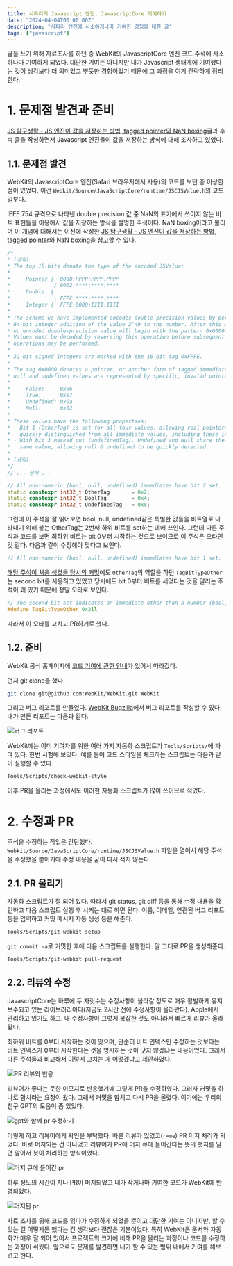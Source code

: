 ```yaml
---
title: 사파리의 Javascript 엔진, JavascriptCore 기여하기
date: "2024-04-04T00:00:00Z"
description: "사파리 엔진에 사소하게나마 기여한 경험에 대한 글"
tags: ["javascript"]
---
```


글을 쓰기 위해 자료조사를 하던 중 WebKit의 JavascriptCore 엔진 코드 주석에 사소하나마 기여하게 되었다. 대단한 기여는 아니지만 내가 Javascript 생태계에 기여했다는 것이 생각보다 더 의미있고 뿌듯한 경험이었기 때문에 그 과정을 여기 간략하게 정리한다.

# 1. 문제점 발견과 준비

[JS 탐구생활 - JS 엔진이 값을 저장하는 방법, tagged pointer와 NaN boxing](https://witch.work/posts/javascript-trip-of-js-value-tagged-pointer-nan-boxing)글과 후속 글을 작성하면서 Javascript 엔진들이 값을 저장하는 방식에 대해 조사하고 있었다.

## 1.1. 문제점 발견

WebKit의 JavascriptCore 엔진(Safari 브라우저에서 사용)의 코드를 보던 중 이상한 점이 있었다. 이건 `Webkit/Source/JavaScriptCore/runtime/JSCJSValue.h`의 코드 일부다.

IEEE 754 규격으로 나타낸 double precision 값 중 NaN의 표기에서 쓰이지 않는 비트 표현들을 이용해서 값을 저장하는 방식을 설명한 주석이다. NaN boxing이라고 불리며 이 개념에 대해서는 이전에 작성한 [JS 탐구생활 - JS 엔진이 값을 저장하는 방법, tagged pointer와 NaN boxing](https://witch.work/posts/javascript-trip-of-js-value-tagged-pointer-nan-boxing)을 참고할 수 있다.

```cpp
/*
* (생략)
* The top 15-bits denote the type of the encoded JSValue:
*
*     Pointer {  0000:PPPP:PPPP:PPPP
*              / 0002:****:****:****
*     Double  {         ...
*              \ FFFC:****:****:****
*     Integer {  FFFE:0000:IIII:IIII
*
* The scheme we have implemented encodes double precision values by performing a
* 64-bit integer addition of the value 2^49 to the number. After this manipulation
* no encoded double-precision value will begin with the pattern 0x0000 or 0xFFFE.
* Values must be decoded by reversing this operation before subsequent floating point
* operations may be performed.
*
* 32-bit signed integers are marked with the 16-bit tag 0xFFFE.
*
* The tag 0x0000 denotes a pointer, or another form of tagged immediate. Boolean,
* null and undefined values are represented by specific, invalid pointer values:
*
*     False:     0x06
*     True:      0x07
*     Undefined: 0x0a
*     Null:      0x02
*
* These values have the following properties:
* - Bit 1 (OtherTag) is set for all four values, allowing real pointers to be
*   quickly distinguished from all immediate values, including these invalid pointers.
* - With bit 3 masked out (UndefinedTag), Undefined and Null share the
*   same value, allowing null & undefined to be quickly detected.
*
* (생략)
*/
// ... 생략 ...

// All non-numeric (bool, null, undefined) immediates have bit 2 set.
static constexpr int32_t OtherTag       = 0x2;
static constexpr int32_t BoolTag        = 0x4;
static constexpr int32_t UndefinedTag   = 0x8;
```

그런데 이 주석을 잘 읽어보면 bool, null, undefined같은 특별한 값들을 비트열로 나타내기 위해 붙는 OtherTag는 2번째 하위 비트를 set하는 데에 쓰인다. 그런데 다른 주석과 코드를 보면 최하위 비트는 bit 0부터 시작하는 것으로 보이므로 이 주석은 오타인 것 같다. 다음과 같이 수정해야 맞다고 보인다.

```cpp
// All non-numeric (bool, null, undefined) immediates have bit 1 set.
```

[해당 주석이 처음 생겼을 당시의 커밋](https://github.com/WebKit/WebKit/commit/6e689e040d4fc2df6270ea09585605a0fb5e5f11)에도 `OtherTag`의 역할을 하던 `TagBitTypeOther`는 second bit를 사용하고 있었고 당시에도 bit 0부터 비트를 세었다는 것을 알리는 주석이 꽤 있기 때문에 정말 오타로 보인다.

```c
// The second bit set indicates an immediate other than a number (bool, null, undefined).
#define TagBitTypeOther 0x2ll
```

따라서 이 오타를 고치고 PR하기로 했다.

## 1.2. 준비

WebKit 공식 홈페이지에 [코드 기여에 관한 안내](https://webkit.org/contributing-code/)가 있어서 따라갔다.

먼저 git clone을 했다.

```bash
git clone git@github.com:WebKit/WebKit.git WebKit
```

그리고 버그 리포트를 만들었다. [WebKit Bugzilla](https://bugs.webkit.org/)에서 버그 리포트를 작성할 수 있다. 내가 만든 리포트는 다음과 같다.

![버그 리포트](./jscore-bug-report.png)

WebKit에는 이미 기여자를 위한 여러 가지 자동화 스크립트가 `Tools/Scripts/`에 짜여 있다. 한번 시험해 보았다. 예를 들어 코드 스타일을 체크하는 스크립트는 다음과 같이 실행할 수 있다.

```bash
Tools/Scripts/check-webkit-style
```

이후 PR을 올리는 과정에서도 이러한 자동화 스크립트가 많이 쓰이므로 적었다.

# 2. 수정과 PR

주석을 수정하는 작업은 간단했다. `Webkit/Source/JavaScriptCore/runtime/JSCJSValue.h` 파일을 열어서 해당 주석을 수정했을 뿐이기에 수정 내용을 굳이 다시 적지 않는다.

## 2.1. PR 올리기

자동화 스크립트가 잘 되어 있다. 따라서 git status, git diff 등을 통해 수정 내용을 확인하고 다음 스크립트 실행 후 시키는 대로 하면 된다. 이름, 이메일, 연관된 버그 리포트 등을 입력하고 커밋 메시지 자동 생성 등을 해준다.

```bash
Tools/Scripts/git-webkit setup
```

`git commit -a`로 커밋한 후에 다음 스크립트를 실행한다. 말 그대로 PR을 생성해준다.

```bash
Tools/Scripts/git-webkit pull-request
``` 

## 2.2. 리뷰와 수정

JavascriptCore는 하루에 두 자릿수는 수정사항이 올라갈 정도로 매우 활발하게 유지보수되고 있는 라이브러리이다(지금도 2시간 전에 수정사항이 올라왔다). Apple에서 관리하고 있기도 하고. 내 수정사항이 그렇게 복잡한 것도 아니라서 빠르게 리뷰가 올라왔다.

최하위 비트를 0부터 시작하는 것이 맞으며, 단순히 비트 인덱스만 수정하는 것보다는 비트 인덱스가 0부터 시작한다는 것을 명시하는 것이 낫지 않겠냐는 내용이었다. 그래서 다른 주석들과 비교해서 이렇게 고치는 게 어떻겠냐고 제안하였다.

![PR 리뷰와 반응](jscore-pr-review.png)

리뷰어가 좋다는 듯한 이모지로 반응했기에 그렇게 PR을 수정하였다. 그러자 커밋을 하나로 합치라는 요청이 왔다. 그래서 커밋을 합치고 다시 PR을 올렸다. 여기에는 우리의 친구 GPT의 도움이 좀 있었다.

![gpt와 함께 pr 수정하기](./git-with-gpt.png)

이렇게 하고 리뷰어에게 확인을 부탁했다. 빠른 리뷰가 있었고(`r=me`) PR 머지 처리가 되었다. 바로 머지되는 건 아니었고 리뷰어가 PR에 머지 큐에 들어간다는 뜻의 뱃지를 달면 알아서 봇이 처리하는 방식이었다.

![머지 큐에 들어간 pr](./pr-review-done.png)

하루 정도의 시간이 지나 PR이 머지되었고 내가 작게나마 기여한 코드가 WebKit에 반영되었다.

![머지된 pr](./me-in-webkit.png)

자료 조사를 위해 코드를 읽다가 수정하게 되었을 뿐이고 대단한 기여는 아니지만, 할 수 있는 걸 어떻게든 했다는 건 생각보다 괜찮은 기분이었다. 특히 WebKit은 문서와 자동화가 매우 잘 되어 있어서 프로젝트의 크기에 비해 PR을 올리는 과정이나 코드를 수정하는 과정이 쉬웠다. 앞으로도 문제를 발견하면 내가 할 수 있는 범위 내에서 기여를 해보려고 한다.